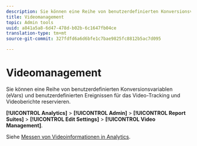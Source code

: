 ```yaml
---
description: Sie können eine Reihe von benutzerdefinierten Konversionsvariablen (eVars) und benutzerdefinierten Ereignissen für das Video-Tracking und Videoberichte reservieren.
title: Videomanagement
topic: Admin tools
uuid: a841a5a8-6d47-478d-b02b-6c1647fb04ce
translation-type: tm+mt
source-git-commit: 327fdfd6a6d6bfe1c7bae9825fc8812b5ac7d095

---
```



# Videomanagement

Sie können eine Reihe von benutzerdefinierten Konversionsvariablen (eVars) und benutzerdefinierten Ereignissen für das Video-Tracking und Videoberichte reservieren.

**[!UICONTROL Analytics]** > **[!UICONTROL Admin]** > **[!UICONTROL Report Suites]** > **[!UICONTROL Edit Settings]** > **[!UICONTROL Video Management]**.

Siehe [Messen von Videoinformationen in Analytics](https://docs.adobe.com/content/help/de-DE/media-analytics/using/media-overview.html).
